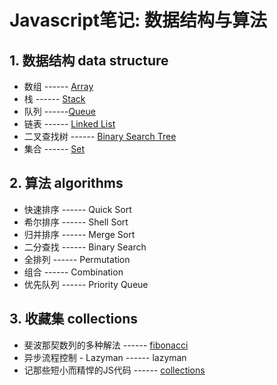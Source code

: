 # Javascript笔记: 数据结构与算法

## 1. 数据结构 data structure
* 数组 ------ [Array](https://github.com/stone-yang/algorithms-datastructures-javascript/tree/master/doc/array.md)
* 栈 ------ [Stack](https://github.com/stone-yang/algorithms-datastructures-javascript/tree/master/doc/stack.md)
* 队列 ------[Queue](https://github.com/stone-yang/algorithms-datastructures-javascript/tree/master/doc/queue.md)
* 链表 ------ [Linked List](https://github.com/stone-yang/algorithms-datastructures-javascript/tree/master/doc/linkedList.md)
* 二叉查找树 ------ [Binary Search Tree](https://github.com/stone-yang/algorithms-datastructures-javascript/tree/master/doc/binaryTree.md)
* 集合 ------ [Set](https://github.com/stone-yang/algorithms-datastructures-javascript/tree/master/doc/set.md)

## 2. 算法 algorithms
* 快速排序 ------ Quick Sort
* 希尔排序 ------ Shell Sort
* 归并排序 ------ Merge Sort
* 二分查找 ------ Binary Search
* 全排列 ------ Permutation
* 组合 ------ Combination
* 优先队列 ------ Priority Queue

## 3. 收藏集 collections
* 斐波那契数列的多种解法 ------ [fibonacci](https://github.com/stone-yang/algorithms-datastructures-javascript/tree/master/doc/fibonacci.md)
* 异步流程控制 - Lazyman ------ lazyman
* 记那些短小而精悍的JS代码 ------ [collections](https://github.com/stone-yang/algorithms-datastructures-javascript/tree/master/doc/collections.md)
